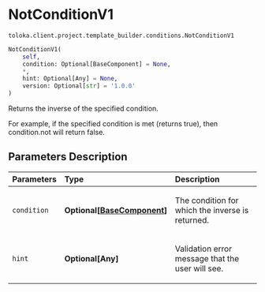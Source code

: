 # NotConditionV1
`toloka.client.project.template_builder.conditions.NotConditionV1`

```python
NotConditionV1(
    self,
    condition: Optional[BaseComponent] = None,
    *,
    hint: Optional[Any] = None,
    version: Optional[str] = '1.0.0'
)
```

Returns the inverse of the specified condition.


For example, if the specified condition is met (returns true), then condition.not will return false.

## Parameters Description

| Parameters | Type | Description |
| :----------| :----| :-----------|
`condition`|**Optional\[[BaseComponent](toloka.client.project.template_builder.base.BaseComponent.md)\]**|<p>The condition for which the inverse is returned.</p>
`hint`|**Optional\[Any\]**|<p>Validation error message that the user will see.</p>
